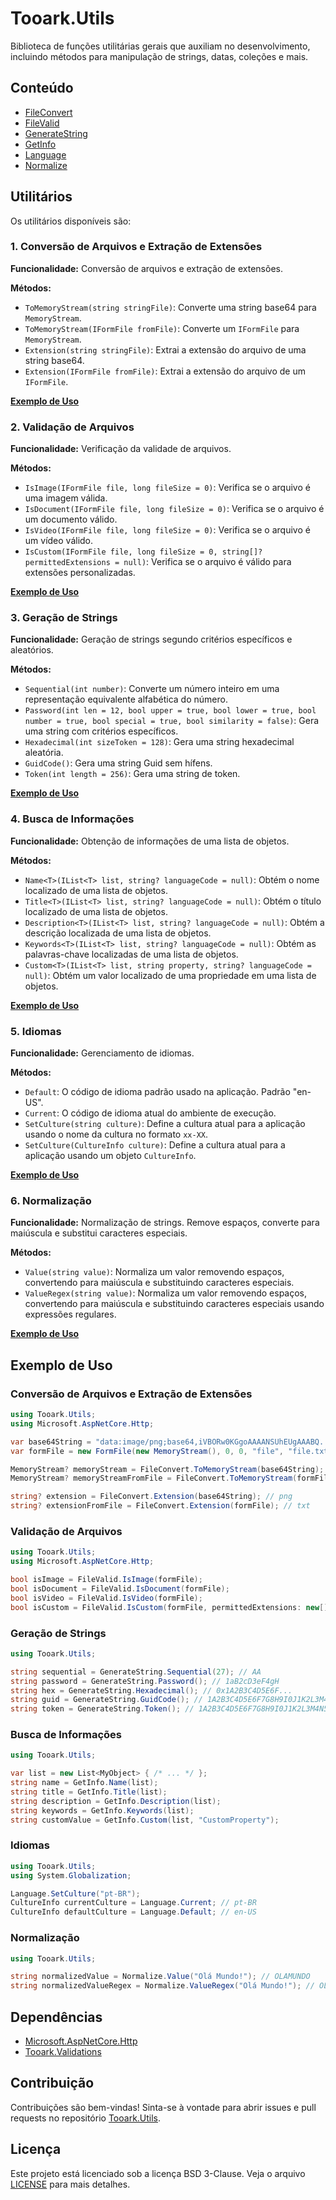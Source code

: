 # Tooark.Utils

Biblioteca de funções utilitárias gerais que auxiliam no desenvolvimento, incluindo métodos para manipulação de strings, datas, coleções e mais.

## Conteúdo

- [FileConvert](#1-conversão-de-arquivos-e-extração-de-extensões)
- [FileValid](#2-validação-de-arquivos)
- [GenerateString](#3-geração-de-strings)
- [GetInfo](#4-busca-de-informações)
- [Language](#5-idiomas)
- [Normalize](#6-normalização)

## Utilitários

Os utilitários disponíveis são:

### 1. Conversão de Arquivos e Extração de Extensões

**Funcionalidade:**
Conversão de arquivos e extração de extensões.

**Métodos:**

- `ToMemoryStream(string stringFile)`: Converte uma string base64 para `MemoryStream`.
- `ToMemoryStream(IFormFile fromFile)`: Converte um `IFormFile` para `MemoryStream`.
- `Extension(string stringFile)`: Extrai a extensão do arquivo de uma string base64.
- `Extension(IFormFile fromFile)`: Extrai a extensão do arquivo de um `IFormFile`.

[**Exemplo de Uso**](#conversão-de-arquivos-e-extração-de-extensões)

### 2. Validação de Arquivos

**Funcionalidade:**
Verificação da validade de arquivos.

**Métodos:**

- `IsImage(IFormFile file, long fileSize = 0)`: Verifica se o arquivo é uma imagem válida.
- `IsDocument(IFormFile file, long fileSize = 0)`: Verifica se o arquivo é um documento válido.
- `IsVideo(IFormFile file, long fileSize = 0)`: Verifica se o arquivo é um vídeo válido.
- `IsCustom(IFormFile file, long fileSize = 0, string[]? permittedExtensions = null)`: Verifica se o arquivo é válido para extensões personalizadas.

[**Exemplo de Uso**](#validação-de-arquivos)

### 3. Geração de Strings

**Funcionalidade:**
Geração de strings segundo critérios específicos e aleatórios.

**Métodos:**

- `Sequential(int number)`: Converte um número inteiro em uma representação equivalente alfabética do número.
- `Password(int len = 12, bool upper = true, bool lower = true, bool number = true, bool special = true, bool similarity = false)`: Gera uma string com critérios específicos.
- `Hexadecimal(int sizeToken = 128)`: Gera uma string hexadecimal aleatória.
- `GuidCode()`: Gera uma string Guid sem hífens.
- `Token(int length = 256)`: Gera uma string de token.

[**Exemplo de Uso**](#geração-de-strings)

### 4. Busca de Informações

**Funcionalidade:**
Obtenção de informações de uma lista de objetos.

**Métodos:**

- `Name<T>(IList<T> list, string? languageCode = null)`: Obtém o nome localizado de uma lista de objetos.
- `Title<T>(IList<T> list, string? languageCode = null)`: Obtém o título localizado de uma lista de objetos.
- `Description<T>(IList<T> list, string? languageCode = null)`: Obtém a descrição localizada de uma lista de objetos.
- `Keywords<T>(IList<T> list, string? languageCode = null)`: Obtém as palavras-chave localizadas de uma lista de objetos.
- `Custom<T>(IList<T> list, string property, string? languageCode = null)`: Obtém um valor localizado de uma propriedade em uma lista de objetos.

[**Exemplo de Uso**](#busca-de-informações)

### 5. Idiomas

**Funcionalidade:**
Gerenciamento de idiomas.

**Métodos:**

- `Default`: O código de idioma padrão usado na aplicação. Padrão "en-US".
- `Current`: O código de idioma atual do ambiente de execução.
- `SetCulture(string culture)`: Define a cultura atual para a aplicação usando o nome da cultura no formato `xx-XX`.
- `SetCulture(CultureInfo culture)`: Define a cultura atual para a aplicação usando um objeto `CultureInfo`.

[**Exemplo de Uso**](#idiomas)

### 6. Normalização

**Funcionalidade:**
Normalização de strings. Remove espaços, converte para maiúscula e substitui caracteres especiais.

**Métodos:**

- `Value(string value)`: Normaliza um valor removendo espaços, convertendo para maiúscula e substituindo caracteres especiais.
- `ValueRegex(string value)`: Normaliza um valor removendo espaços, convertendo para maiúscula e substituindo caracteres especiais usando expressões regulares.

[**Exemplo de Uso**](#normalização)

## Exemplo de Uso

### Conversão de Arquivos e Extração de Extensões

```csharp
using Tooark.Utils;
using Microsoft.AspNetCore.Http;

var base64String = "data:image/png;base64,iVBORw0KGgoAAAANSUhEUgAAABQ...";
var formFile = new FormFile(new MemoryStream(), 0, 0, "file", "file.txt");

MemoryStream? memoryStream = FileConvert.ToMemoryStream(base64String);
MemoryStream? memoryStreamFromFile = FileConvert.ToMemoryStream(formFile);

string? extension = FileConvert.Extension(base64String); // png
string? extensionFromFile = FileConvert.Extension(formFile); // txt
```

### Validação de Arquivos

```csharp
using Tooark.Utils;
using Microsoft.AspNetCore.Http;

bool isImage = FileValid.IsImage(formFile);
bool isDocument = FileValid.IsDocument(formFile);
bool isVideo = FileValid.IsVideo(formFile);
bool isCustom = FileValid.IsCustom(formFile, permittedExtensions: new[] { ".TXT", ".CSV" });
```

### Geração de Strings

```csharp
using Tooark.Utils;

string sequential = GenerateString.Sequential(27); // AA
string password = GenerateString.Password(); // 1aB2cD3eF4gH
string hex = GenerateString.Hexadecimal(); // 0x1A2B3C4D5E6F...
string guid = GenerateString.GuidCode(); // 1A2B3C4D5E6F7G8H9I0J1K2L3M4N5O6P
string token = GenerateString.Token(); // 1A2B3C4D5E6F7G8H9I0J1K2L3M4N5O6P...
```

### Busca de Informações

```csharp
using Tooark.Utils;

var list = new List<MyObject> { /* ... */ };
string name = GetInfo.Name(list);
string title = GetInfo.Title(list);
string description = GetInfo.Description(list);
string keywords = GetInfo.Keywords(list);
string customValue = GetInfo.Custom(list, "CustomProperty");
```

### Idiomas

```csharp
using Tooark.Utils;
using System.Globalization;

Language.SetCulture("pt-BR");
CultureInfo currentCulture = Language.Current; // pt-BR
CultureInfo defaultCulture = Language.Default; // en-US
```

### Normalização

```csharp
using Tooark.Utils;

string normalizedValue = Normalize.Value("Olá Mundo!"); // OLAMUNDO
string normalizedValueRegex = Normalize.ValueRegex("Olá Mundo!"); // OLAMUNDO
```

## Dependências

- [Microsoft.AspNetCore.Http](https://www.nuget.org/packages/Microsoft.AspNetCore.Http/)
- [Tooark.Validations](../Tooark.Validations/README.md)

## Contribuição

Contribuições são bem-vindas! Sinta-se à vontade para abrir issues e pull requests no repositório [Tooark.Utils](https://github.com/Tooark/tooark/issues).

## Licença

Este projeto está licenciado sob a licença BSD 3-Clause. Veja o arquivo [LICENSE](../LICENSE) para mais detalhes.
